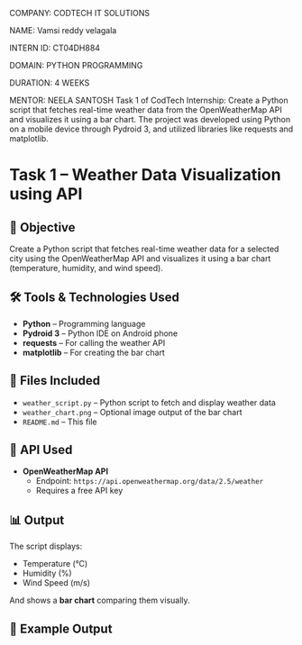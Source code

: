 COMPANY: CODTECH IT SOLUTIONS

NAME: Vamsi reddy velagala

INTERN ID: CT04DH884

DOMAIN: PYTHON PROGRAMMING

DURATION: 4 WEEKS

MENTOR: NEELA SANTOSH
Task 1 of CodTech Internship: Create a Python script that fetches real-time weather data from the OpenWeatherMap API and visualizes it using a bar chart. The project was developed using Python on a mobile device through Pydroid 3, and utilized libraries like requests and matplotlib.
# Task 1 – Weather Data Visualization using API

## 🎯 Objective
Create a Python script that fetches real-time weather data for a selected city using the OpenWeatherMap API and visualizes it using a bar chart (temperature, humidity, and wind speed).

## 🛠 Tools & Technologies Used
- **Python** – Programming language
- **Pydroid 3** – Python IDE on Android phone
- **requests** – For calling the weather API
- **matplotlib** – For creating the bar chart

## 📂 Files Included
- `weather_script.py` – Python script to fetch and display weather data
- `weather_chart.png` – Optional image output of the bar chart
- `README.md` – This file

## 🔗 API Used
- **OpenWeatherMap API**
  - Endpoint: `https://api.openweathermap.org/data/2.5/weather`
  - Requires a free API key

## 📊 Output
The script displays:
- Temperature (°C)
- Humidity (%)
- Wind Speed (m/s)

And shows a **bar chart** comparing them visually.

## 🧪 Example Output
